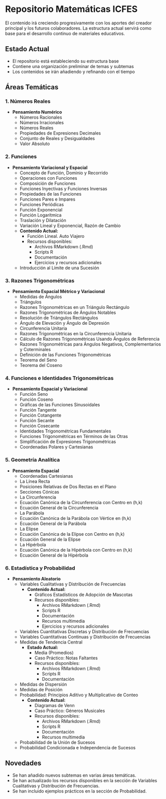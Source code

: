 # Repositorio Matemáticas ICFES

El contenido irá creciendo progresivamente con los aportes del creador principal y los futuros colaboradores. La estructura actual servirá como base para el desarrollo continuo de materiales educativos.

## Estado Actual

- El repositorio está estableciendo su estructura base
- Contiene una organización preliminar de temas y subtemas
- Los contenidos se irán añadiendo y refinando con el tiempo

## Áreas Temáticas

### 1. Números Reales
- **Pensamiento Numérico**
  - Números Racionales
  - Números Irracionales
  - Números Reales
  - Propiedades de Expresiones Decimales
  - Conjunto de Reales y Desigualdades
  - Valor Absoluto

### 2. Funciones
- **Pensamiento Variacional y Espacial**
  - Concepto de Función, Dominio y Recorrido
  - Operaciones con Funciones
  - Composición de Funciones
  - Funciones Inyectivas y Funciones Inversas
  - Propiedades de las Funciones
  - Funciones Pares e Impares
  - Funciones Periódicas
  - Función Exponencial
  - Función Logarítmica
  - Traslación y Dilatación
  - Variación Lineal y Exponencial, Razón de Cambio
   - **Contenido Actual:**
       - Función Lineal. Auto Viajero
       - Recursos disponibles:
         - Archivos RMarkdown (.Rmd)
         - Scripts R
         - Documentación
         - Ejercicios y recursos adicionales
  - Introducción al Límite de una Sucesión

### 3. Razones Trigonométricas
- **Pensamiento Espacial Métrico y Variacional**
  - Medidas de Ángulos
  - Triángulos
  - Razones Trigonométricas en un Triángulo Rectángulo
  - Razones Trigonométricas de Ángulos Notables
  - Resolución de Triángulos Rectángulos
  - Ángulo de Elevación y Ángulo de Depresión
  - Circunferencia Unitaria
  - Razones Trigonométricas en la Circunferencia Unitaria
  - Cálculo de Razones Trigonométricas Usando Ángulos de Referencia
  - Razones Trigonométricas para Ángulos Negativos, Complementarios y Coterminales
  - Definición de las Funciones Trigonométricas
  - Teorema del Seno
  - Teorema del Coseno

### 4. Funciones e Identidades Trigonométricas
- **Pensamiento Espacial y Variacional**
  - Función Seno
  - Función Coseno
  - Gráficas de las Funciones Sinusoidales
  - Función Tangente
  - Función Cotangente
  - Función Secante
  - Función Cosecante
  - Identidades Trigonométricas Fundamentales
  - Funciones Trigonométricas en Términos de las Otras
  - Simplificación de Expresiones Trigonométricas
  - Coordenadas Polares y Cartesianas

### 5. Geometría Analítica
- **Pensamiento Espacial**
  - Coordenadas Cartesianas
  - La Línea Recta
  - Posiciones Relativas de Dos Rectas en el Plano
  - Secciones Cónicas
  - La Circunferencia
  - Ecuación Canónica de la Circunferencia con Centro en (h,k)
  - Ecuación General de la Circunferencia
  - La Parábola
  - Ecuación Canónica de la Parábola con Vértice en (h,k)
  - Ecuación General de la Parábola
  - La Elipse
  - Ecuación Canónica de la Elipse con Centro en (h,k)
  - Ecuación General de la Elipse
  - La Hipérbola
  - Ecuación Canónica de la Hipérbola con Centro en (h,k)
  - Ecuación General de la Hipérbola

### 6. Estadística y Probabilidad
- **Pensamiento Aleatorio**
  - Variables Cualitativas y Distribución de Frecuencias
    - **Contenido Actual:**
      - Gráficos Estadísticos de Adopción de Mascotas
      - Recursos disponibles:
        - Archivos RMarkdown (.Rmd)
        - Scripts R
        - Documentación
        - Recursos multimedia
        - Ejercicios y recursos adicionales
  - Variables Cuantitativas Discretas y Distribución de Frecuencias
  - Variables Cuantitativas Continuas y Distribución de Frecuencias
  - Medidas de Tendencia Central
    - **Estado Actual:**
      - Media (Promedios)
      - Caso Práctico: Notas Faltantes
      - Recursos disponibles:
        - Archivos RMarkdown (.Rmd)
        - Scripts R
        - Documentación
  - Medidas de Dispersión
  - Medidas de Posición
  - Probabilidad: Principios Aditivo y Multiplicativo de Conteo
    - **Contenido Actual:**
      - Diagramas de Venn
      - Caso Práctico: Géneros Musicales
      - Recursos disponibles:
        - Archivos RMarkdown (.Rmd)
        - Scripts R
        - Documentación
        - Recursos multimedia
  - Probabilidad de la Unión de Sucesos
  - Probabilidad Condicionada e Independencia de Sucesos

## Novedades

- Se han añadido nuevos subtemas en varias áreas temáticas.
- Se han actualizado los recursos disponibles en la sección de Variables Cualitativas y Distribución de Frecuencias.
- Se han incluido ejemplos prácticos en la sección de Probabilidad.